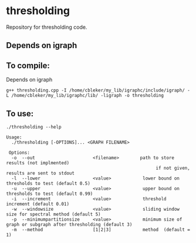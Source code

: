 # thresholding


Repository for thresholding code. 


## Depends on igraph


## To compile:

Depends on igraph

    g++ thresholding.cpp -I /home/cbleker/my_lib/igraphc/include/igraph/ -L /home/cbleker/my_lib/igraphc/lib/ -ligraph -o thresholding

## To use:

    ./thresholding --help

    Usage: 
      ./thresholding [-OPTIONS]... <GRAPH FILENAME>

     Options: 
      -o  --out                      <filename>        path to store results (not implmented)
                                                             if not given, results are sent to stdout
      -l  --lower                    <value>            lower bound on thresholds to test (default 0.5)
      -u  --upper                    <value>            upper bound on thresholds to test (default 0.99)
      -i  --increment                <value>            threshold increment (default 0.01)
      -w  --windowsize               <value>            sliding window size for spectral method (default 5)
      -p  --minimumpartitionsize     <value>            minimum size of graph or subgraph after thresholding (default 3)
      -m  --method                   [1|2|3]            method  (default = 1)

